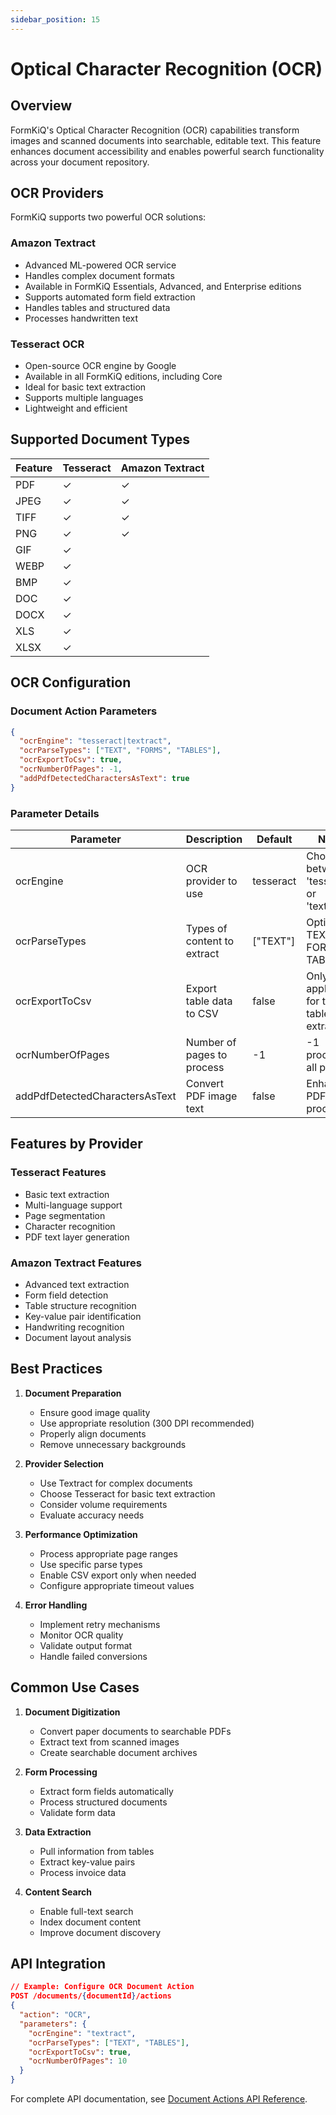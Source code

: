 ```yaml
---
sidebar_position: 15
---
```


# Optical Character Recognition (OCR)

## Overview

FormKiQ's Optical Character Recognition (OCR) capabilities transform images and scanned documents into searchable, editable text. This feature enhances document accessibility and enables powerful search functionality across your document repository.

## OCR Providers

FormKiQ supports two powerful OCR solutions:

### Amazon Textract
- Advanced ML-powered OCR service
- Handles complex document formats
- Available in FormKiQ Essentials, Advanced, and Enterprise editions
- Supports automated form field extraction
- Handles tables and structured data
- Processes handwritten text

### Tesseract OCR
- Open-source OCR engine by Google
- Available in all FormKiQ editions, including Core
- Ideal for basic text extraction
- Supports multiple languages
- Lightweight and efficient

## Supported Document Types

| Feature | Tesseract | Amazon Textract |
|---------|-----------|-----------------|
| PDF | ✓ | ✓ |
| JPEG | ✓ | ✓ |
| TIFF | ✓ | ✓ |
| PNG | ✓ | ✓ |
| GIF | ✓ | |
| WEBP | ✓ | |
| BMP | ✓ | |
| DOC | ✓ | |
| DOCX | ✓ | |
| XLS | ✓ | |
| XLSX | ✓ | |

## OCR Configuration

### Document Action Parameters
```json
{
  "ocrEngine": "tesseract|textract",
  "ocrParseTypes": ["TEXT", "FORMS", "TABLES"],
  "ocrExportToCsv": true,
  "ocrNumberOfPages": -1,
  "addPdfDetectedCharactersAsText": true
}
```

### Parameter Details

| Parameter | Description | Default | Notes |
|-----------|-------------|---------|--------|
| ocrEngine | OCR provider to use | tesseract | Choose between 'tesseract' or 'textract' |
| ocrParseTypes | Types of content to extract | ["TEXT"] | Options: TEXT, FORMS, TABLES |
| ocrExportToCsv | Export table data to CSV | false | Only applicable for textract table extraction |
| ocrNumberOfPages | Number of pages to process | -1 | -1 processes all pages |
| addPdfDetectedCharactersAsText | Convert PDF image text | false | Enhances PDF processing |

## Features by Provider

### Tesseract Features
- Basic text extraction
- Multi-language support
- Page segmentation
- Character recognition
- PDF text layer generation

### Amazon Textract Features
- Advanced text extraction
- Form field detection
- Table structure recognition
- Key-value pair identification
- Handwriting recognition
- Document layout analysis

## Best Practices

1. **Document Preparation**
   - Ensure good image quality
   - Use appropriate resolution (300 DPI recommended)
   - Properly align documents
   - Remove unnecessary backgrounds

2. **Provider Selection**
   - Use Textract for complex documents
   - Choose Tesseract for basic text extraction
   - Consider volume requirements
   - Evaluate accuracy needs

3. **Performance Optimization**
   - Process appropriate page ranges
   - Use specific parse types
   - Enable CSV export only when needed
   - Configure appropriate timeout values

4. **Error Handling**
   - Implement retry mechanisms
   - Monitor OCR quality
   - Validate output format
   - Handle failed conversions

## Common Use Cases

1. **Document Digitization**
   - Convert paper documents to searchable PDFs
   - Extract text from scanned images
   - Create searchable document archives

2. **Form Processing**
   - Extract form fields automatically
   - Process structured documents
   - Validate form data

3. **Data Extraction**
   - Pull information from tables
   - Extract key-value pairs
   - Process invoice data

4. **Content Search**
   - Enable full-text search
   - Index document content
   - Improve document discovery

## API Integration

```json
// Example: Configure OCR Document Action
POST /documents/{documentId}/actions
{
  "action": "OCR",
  "parameters": {
    "ocrEngine": "textract",
    "ocrParseTypes": ["TEXT", "TABLES"],
    "ocrExportToCsv": true,
    "ocrNumberOfPages": 10
  }
}
```

For complete API documentation, see [Document Actions API Reference](/docs/api-reference/get-document-actions).